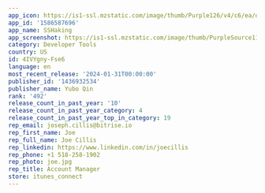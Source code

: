 ```yaml
---
app_icon: https://is1-ssl.mzstatic.com/image/thumb/Purple126/v4/c6/ea/d2/c6ead279-9f29-e820-36a9-98c4257520df/AppIcon-0-0-1x_U007epad-0-0-85-220.png/1024x1024bb.png
app_id: '1586587696'
app_name: SSHaking
app_screenshot: https://is1-ssl.mzstatic.com/image/thumb/PurpleSource116/v4/e1/86/ee/e186eef7-ade3-eac2-712e-a58cea22918a/b8326a0e-b05c-4b19-8a6d-e21f8358be0b_Simulator_Screen_Shot_-_iPhone_14_Plus_-_2023-01-24_at_21.08.12.png/1284x2778bb.png
category: Developer Tools
country: US
id: 4IVYgny-Fse6
language: en
most_recent_release: '2024-01-31T00:00:00'
publisher_id: '1436932534'
publisher_name: Yubo Qin
rank: '492'
release_count_in_past_year: '10'
release_count_in_past_year_category: 4
release_count_in_past_year_top_in_category: 19
rep_email: joseph.cillis@bitrise.io
rep_first_name: Joe
rep_full_name: Joe Cillis
rep_linkedin: https://www.linkedin.com/in/joecillis
rep_phone: +1 518-258-1902
rep_photo: joe.jpg
rep_title: Account Manager
store: itunes_connect
---
```

